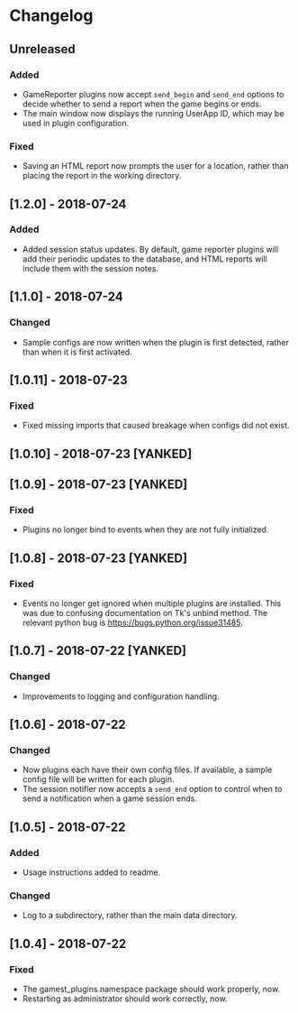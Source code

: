 # Changelog

## Unreleased

### Added

* GameReporter plugins now accept `send_begin` and `send_end` options to decide
    whether to send a report when the game begins or ends.
* The main window now displays the running UserApp ID, which may be used in
    plugin configuration.

### Fixed

* Saving an HTML report now prompts the user for a location, rather than placing
    the report in the working directory.

## [1.2.0] - 2018-07-24

### Added

* Added session status updates. By default, game reporter plugins will add their
    periodic updates to the database, and HTML reports will include them with
    the session notes.

## [1.1.0] - 2018-07-24

### Changed

* Sample configs are now written when the plugin is first detected, rather than
    when it is first activated.

## [1.0.11] - 2018-07-23

### Fixed

* Fixed missing imports that caused breakage when configs did not exist.

## [1.0.10] - 2018-07-23 [YANKED]

## [1.0.9] - 2018-07-23 [YANKED]

### Fixed

* Plugins no longer bind to events when they are not fully initialized.

## [1.0.8] - 2018-07-23 [YANKED]

### Fixed

* Events no longer get ignored when multiple plugins are installed. This was due
    to confusing documentation on Tk's unbind method. The relevant python bug is
    <https://bugs.python.org/issue31485>.

## [1.0.7] - 2018-07-22 [YANKED]

### Changed

* Improvements to logging and configuration handling.

## [1.0.6] - 2018-07-22

### Changed

* Now plugins each have their own config files. If available, a sample config
    file will be written for each plugin.
* The session notifier now accepts a `send_end` option to control when to send
    a notification when a game session ends.

## [1.0.5] - 2018-07-22

### Added

* Usage instructions added to readme.

### Changed

* Log to a subdirectory, rather than the main data directory.

## [1.0.4] - 2018-07-22

### Fixed

* The gamest_plugins namespace package should work properly, now.
* Restarting as administrator should work correctly, now.
